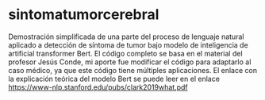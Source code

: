 # sintomatumorcerebral
Demostración simplificada de una parte del proceso de lenguaje natural aplicado a detección de síntoma de tumor bajo modelo de inteligencia de artificial transformer Bert. El código completo se basa en el material del profesor Jesús Conde, mi aporte fue modificar el código para adaptarlo al caso médico, ya que este código tiene múltiples aplicaciones. El enlace con la explicación teórica del modelo Bert se puede leer en el enlace https://www-nlp.stanford.edu/pubs/clark2019what.pdf 
